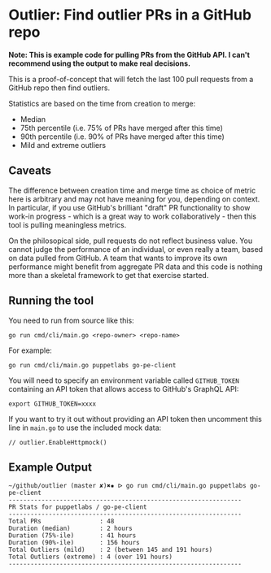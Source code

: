 # Outlier: Find outlier PRs in a GitHub repo

**Note: This is example code for pulling PRs from the GitHub API. I can't recommend using the output to make real decisions.**

This is a proof-of-concept that will fetch the last 100 pull requests from a GitHub repo then find outliers.

Statistics are based on the time from creation to merge:
* Median
* 75th percentile (i.e. 75% of PRs have merged after this time)
* 90th percentile (i.e. 90% of PRs have merged after this time)
* Mild and extreme outliers

## Caveats

The difference between creation time and merge time as choice of metric here is arbitrary and may not have meaning for you, depending on context. In particular, if you use GitHub's brilliant "draft" PR functionality to show work-in progress - which is a great way to work collaboratively - then this tool is pulling meaningless metrics.

On the philosopical side, pull requests do not reflect business value. You cannot judge the performance of an individual, or even really a team, based on data pulled from GitHub. A team that wants to improve its own performance might benefit from aggregate PR data and this code is nothing more than a skeletal framework to get that exercise started.

## Running the tool

You need to run from source like this:

    go run cmd/cli/main.go <repo-owner> <repo-name>

For example:

    go run cmd/cli/main.go puppetlabs go-pe-client

You will need to specify an environment variable called `GITHUB_TOKEN` containing an API token that allows access to GitHub's GraphQL API:

    export GITHUB_TOKEN=xxxx

If you want to try it out without providing an API token then uncomment this line in `main.go` to use the included mock data:

	// outlier.EnableHttpmock()

## Example Output
```
~/github/outlier (master ✘)✖✹ ᐅ go run cmd/cli/main.go puppetlabs go-pe-client
----------------------------------------------------------------
PR Stats for puppetlabs / go-pe-client
----------------------------------------------------------------
Total PRs                : 48
Duration (median)        : 2 hours
Duration (75%-ile)       : 41 hours
Duration (90%-ile)       : 156 hours
Total Outliers (mild)    : 2 (between 145 and 191 hours)
Total Outliers (extreme) : 4 (over 191 hours)
----------------------------------------------------------------
```
